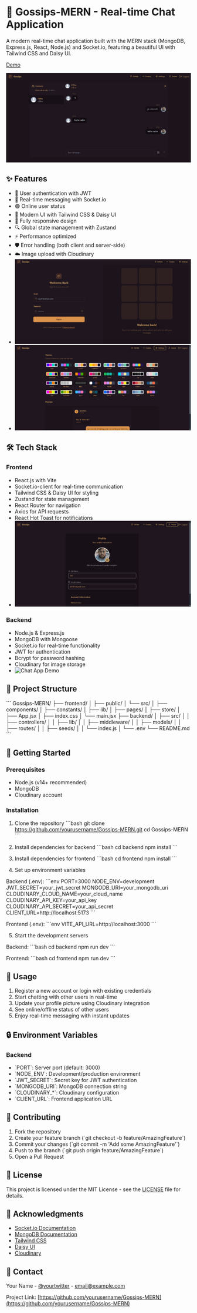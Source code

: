 # 🚀 Gossips-MERN - Real-time Chat Application

A modern real-time chat application built with the MERN stack (MongoDB, Express.js, React, Node.js) and Socket.io, featuring a beautiful UI with Tailwind CSS and Daisy UI.

[Demo](https://gossips-mern.onrender.com/)

![Chat App Demo](https://github.com/sakshamagarwalm2/Gossips-MERN/blob/main/Public/Screenshot%202025-04-05%20004834.png)

## ✨ Features

- 🔐 User authentication with JWT
- 💬 Real-time messaging with Socket.io
- 🟢 Online user status
- 🎨 Modern UI with Tailwind CSS & Daisy UI
- 📱 Fully responsive design
- 🔍 Global state management with Zustand
- ⚡ Performance optimized
- 🛡️ Error handling (both client and server-side)
- ☁️ Image upload with Cloudinary
- ![Chat App Demo](https://github.com/sakshamagarwalm2/Gossips-MERN/blob/main/Public/Screenshot%202025-04-05%20004807.png)
- ![Chat App Demo](https://github.com/sakshamagarwalm2/Gossips-MERN/blob/main/Public/Screenshot%202025-04-05%20004844.png)

## 🛠️ Tech Stack

### Frontend
- React.js with Vite
- Socket.io-client for real-time communication
- Tailwind CSS & Daisy UI for styling
- Zustand for state management
- React Router for navigation
- Axios for API requests
- React Hot Toast for notifications
- ![Chat App Demo](https://github.com/sakshamagarwalm2/Gossips-MERN/blob/main/Public/Screenshot%202025-04-05%20004856.png)

### Backend
- Node.js & Express.js
- MongoDB with Mongoose
- Socket.io for real-time functionality
- JWT for authentication
- Bcrypt for password hashing
- Cloudinary for image storage
- ![Chat App Demo]()

## 📁 Project Structure

\`\`\`
Gossips-MERN/
├── frontend/
│   ├── public/
│   └── src/
│       ├── components/
│       ├── constants/
│       ├── lib/
│       ├── pages/
│       ├── store/
│       ├── App.jsx
│       ├── index.css
│       └── main.jsx
├── backend/
│   ├── src/
│   │   ├── controllers/
│   │   ├── lib/
│   │   ├── middleware/
│   │   ├── models/
│   │   ├── routes/
│   │   ├── seeds/
│   │   └── index.js
│   └── .env
└── README.md
\`\`\`

## 🚀 Getting Started

### Prerequisites
- Node.js (v14+ recommended)
- MongoDB
- Cloudinary account

### Installation

1. Clone the repository
\`\`\`bash
git clone https://github.com/yourusername/Gossips-MERN.git
cd Gossips-MERN
\`\`\`

2. Install dependencies for backend
\`\`\`bash
cd backend
npm install
\`\`\`

3. Install dependencies for frontend
\`\`\`bash
cd frontend
npm install
\`\`\`

4. Set up environment variables

Backend (.env):
\`\`\`env
PORT=3000
NODE_ENV=development
JWT_SECRET=your_jwt_secret
MONGODB_URI=your_mongodb_uri
CLOUDINARY_CLOUD_NAME=your_cloud_name
CLOUDINARY_API_KEY=your_api_key
CLOUDINARY_API_SECRET=your_api_secret
CLIENT_URL=http://localhost:5173
\`\`\`

Frontend (.env):
\`\`\`env
VITE_API_URL=http://localhost:3000
\`\`\`

5. Start the development servers

Backend:
\`\`\`bash
cd backend
npm run dev
\`\`\`

Frontend:
\`\`\`bash
cd frontend
npm run dev
\`\`\`

## 🌟 Usage

1. Register a new account or login with existing credentials
2. Start chatting with other users in real-time
3. Update your profile picture using Cloudinary integration
4. See online/offline status of other users
5. Enjoy real-time messaging with instant updates

## 🔒 Environment Variables

### Backend
- \`PORT\`: Server port (default: 3000)
- \`NODE_ENV\`: Development/production environment
- \`JWT_SECRET\`: Secret key for JWT authentication
- \`MONGODB_URI\`: MongoDB connection string
- \`CLOUDINARY_*\`: Cloudinary configuration
- \`CLIENT_URL\`: Frontend application URL

## 🤝 Contributing

1. Fork the repository
2. Create your feature branch (\`git checkout -b feature/AmazingFeature\`)
3. Commit your changes (\`git commit -m 'Add some AmazingFeature'\`)
4. Push to the branch (\`git push origin feature/AmazingFeature\`)
5. Open a Pull Request

## 📝 License

This project is licensed under the MIT License - see the [LICENSE](LICENSE) file for details.

## 🙏 Acknowledgments

- [Socket.io Documentation](https://socket.io/docs/v4)
- [MongoDB Documentation](https://docs.mongodb.com)
- [Tailwind CSS](https://tailwindcss.com)
- [Daisy UI](https://daisyui.com)
- [Cloudinary](https://cloudinary.com)

## 📧 Contact

Your Name - [@yourtwitter](https://twitter.com/yourtwitter) - email@example.com

Project Link: [https://github.com/yourusername/Gossips-MERN](https://github.com/yourusername/Gossips-MERN)

